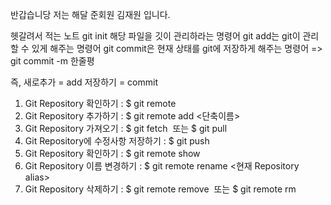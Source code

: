 반갑습니당 저는 해달 준회원 김재원 입니다.

헷갈려서 적는 노트
git init 해당 파일을 깃이 관리하라는 명령어
git add는 git이 관리할 수 있게 해주는 명령어
git commit은 현재 상태를 git에 저장하게 해주는 명령어
=> git commit -m 한줄평

즉, 새로추가 = add
    저장하기 = commit


1. Git Repository 확인하기 : $ git remote
2. Git Repository 추가하기 : $ git remote add <단축이름> <url>
3. Git Repository 가져오기 : $ git fetch <Repository alias> <branch>또는 $ git pull <Repository alias> <branch>
4. Git Repository에 수정사항 저장하기 : $ git push <Repository alias> <branch>
5. Git Repository 확인하기 : $ git remote show <Repository alias>
6. Git Repository 이름 변경하기 : $ git remote rename <현재 Repository alias>
7. Git Repository 삭제하기 : $ git remote remove <Repository alias> 또는 $ git remote rm <Repository alias>